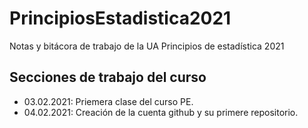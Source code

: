# PrincipiosEstadistica2021
Notas y bitácora de trabajo de la UA Principios de estadística 2021


## Secciones de trabajo del curso

+ 03.02.2021: Priemera clase del curso PE.
+ 04.02.2021: Creación de la cuenta github y su primere repositorio.
